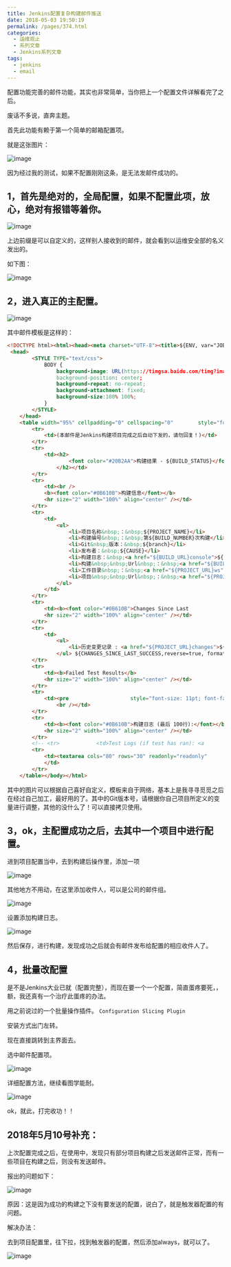```yaml
---
title: Jenkins配置复杂构建邮件推送
date: 2018-05-03 19:50:19
permalink: /pages/374.html
categories:
  - 运维观止
  - 系列文章
  - Jenkins系列文章
tags:
  - jenkins
  - email
---
```


配置功能完善的邮件功能，其实也非常简单，当你把上一个配置文件详解看完了之后。

废话不多说，直奔主题。

首先此功能有赖于第一个简单的邮箱配置项。

就是这张图片：

![image](https://tva1.sinaimg.cn/large/008k1Yt0ly1grkedt6u1zj31540iwwtk.jpg)

因为经过我的测试，如果不配置刚刚这条，是无法发邮件成功的。

## 1，首先是绝对的，全局配置，如果不配置此项，放心，绝对有报错等着你。

![image](https://tva2.sinaimg.cn/large/008k1Yt0ly1grkedyz386j315a055aet.jpg)

上边前缀是可以自定义的，这样别人接收到的邮件，就会看到以运维安全部的名义发出的。

如下图：

![image](https://tva1.sinaimg.cn/large/008k1Yt0ly1grkee5zjx5j30cz03djtf.jpg)

## 2，进入真正的主配置。

![image](https://tva1.sinaimg.cn/large/008k1Yt0ly1grkeebqd0qj315r1scb29.jpg)

其中邮件模板是这样的：

```html
<!DOCTYPE html><html><head><meta charset="UTF-8"><title>${ENV, var="JOB_NAME"}-第${BUILD_NUMBER}次构建日志</title></head><body leftmargin="8" marginwidth="0" topmargin="8" marginheight="4"    offset="0">
 <head>
        <STYLE TYPE="text/css">
            BODY {
                background-image: URL(https://timgsa.baidu.com/timg?image&quality=80&size=b9999_10000&sec=1525328482473&di=79b0b72f1551478d2103cdf9116950cb&imgtype=0&src=http%3A%2F%2Fattach.bbs.miui.com%2Fforum%2F201602%2F15%2F214501jhqfq55gzyupzz2f.png);
                background-position: center;
                background-repeat: no-repeat;
                background-attachment: fixed;
                background-size:100% 100%;
            }
        </STYLE>
    </head>
    <table width="95%" cellpadding="0" cellspacing="0"        style="font-size: 11pt; font-family: Tahoma, Arial, Helvetica, sans-serif">
        <tr>
            <td>(本邮件是Jenkins构建项目完成之后自动下发的，请勿回复！)</td>
        </tr>
        <tr>
            <td><h2>
                    <font color="#20B2AA">构建结果 - ${BUILD_STATUS}</font>
                </h2></td>
        </tr>
        <tr>
            <td><br />
            <b><font color="#0B610B">构建信息</font></b>
            <hr size="2" width="100%" align="center" /></td>
        </tr>
        <tr>
            <td>
                <ul>
                    <li>项目名称&nbsp;：&nbsp;${PROJECT_NAME}</li>
                    <li>构建编号&nbsp;：&nbsp;第${BUILD_NUMBER}次构建</li>
                    <li>Git&nbsp;版本：&nbsp;${branch}</li>
                    <li>发布者：&nbsp;${CAUSE}</li>
                    <li>构建日志：&nbsp;<a href="${BUILD_URL}console">${BUILD_URL}console</a></li>
                    <li>构建&nbsp;&nbsp;Url&nbsp;：&nbsp;<a href="${BUILD_URL}">${BUILD_URL}</a></li>
                    <li>工作目录&nbsp;：&nbsp;<a href="${PROJECT_URL}ws">${PROJECT_URL}ws</a></li>
                    <li>项目&nbsp;&nbsp;Url&nbsp;：&nbsp;<a href="${PROJECT_URL}">${PROJECT_URL}</a></li>
                </ul>
            </td>
        </tr>
        <tr>
            <td><b><font color="#0B610B">Changes Since Last                        Successful Build:</font></b>
            <hr size="2" width="100%" align="center" /></td>
        </tr>
        <tr>
            <td>
                <ul>
                    <li>历史变更记录 : <a href="${PROJECT_URL}changes">${PROJECT_URL}changes</a></li>
                </ul> ${CHANGES_SINCE_LAST_SUCCESS,reverse=true, format="Changes for Build #%n:<br />%c<br />",showPaths=true,changesFormat="<pre>[%a]<br />%m</pre>",pathFormat="&nbsp;&nbsp;&nbsp;&nbsp;%p"}            </td>
        </tr>
        <tr>
            <td><b>Failed Test Results</b>
            <hr size="2" width="100%" align="center" /></td>
        </tr>
        <tr>
            <td><pre                    style="font-size: 11pt; font-family: Tahoma, Arial, Helvetica, sans-serif">$FAILED_TESTS</pre>
                <br /></td>
        </tr>
        <tr>
            <td><b><font color="#0B610B">构建日志 (最后 100行):</font></b>
            <hr size="2" width="100%" align="center" /></td>
        </tr>
        <!-- <tr>            <td>Test Logs (if test has ran): <a                href="${PROJECT_URL}ws/TestResult/archive_logs/Log-Build-${BUILD_NUMBER}.zip">${PROJECT_URL}/ws/TestResult/archive_logs/Log-Build-${BUILD_NUMBER}.zip</a>                <br />            <br />            </td>        </tr> -->
        <tr>
            <td><textarea cols="80" rows="30" readonly="readonly"                    style="font-family: Courier New">${BUILD_LOG, maxLines=100}</textarea>
            </td>
        </tr>
    </table></body></html>
```

其中的图片可以根据自己喜好自定义，模板来自于网络，基本上是我寻寻觅觅之后在经过自己加工，最好用的了。其中的Git版本号，请根据你自己项目所定义的变量进行调整，其他的没什么了！可以直接拷贝使用。

## 3，ok，主配置成功之后，去其中一个项目中进行配置。

进到项目配置当中，去到构建后操作里，添加一项

![image](https://tva2.sinaimg.cn/large/008k1Yt0ly1grkeg61x24j30dg0kck1p.jpg)

其他地方不用动，在这里添加收件人，可以是公司的邮件组。

![image](https://tvax4.sinaimg.cn/large/008k1Yt0ly1grkegb5rjuj60xb0gbn7202.jpg)

设置添加构建日志。

![image](https://tvax4.sinaimg.cn/large/008k1Yt0ly1grkeggkj5hj30i902tmzb.jpg)

然后保存，进行构建，发现成功之后就会有邮件发布给配置的相应收件人了。

## 4，批量改配置

是不是Jenkins大业已就（配置完整），而现在要一个一个配置，简直蛋疼要死，，额，我还真有一个治疗此蛋疼的办法。

用之前说过的一个批量操作插件。 `Configuration Slicing Plugin`

安装方式出门左转。

现在直接跳转到主界面去。

选中邮件配置项。

![image](https://tvax3.sinaimg.cn/large/008k1Yt0ly1grkeh0asuaj30rq0giale.jpg)

详细配置方法，继续看图学能耐。

![image](https://tvax4.sinaimg.cn/large/008k1Yt0ly1grkeh55ursj315o0p2ahb.jpg)

ok，就此，打完收功！！

## 2018年5月10号补充：

上次配置完成之后，在使用中，发现只有部分项目构建之后发送邮件正常，而有一些项目在构建之后，则没有发送邮件。

报出的问题如下：

![image](https://tva4.sinaimg.cn/large/008k1Yt0ly1grkehk4t7wj30m806yjt6.jpg)

原因：这是因为成功的构建之下没有要发送的配置，说白了，就是触发器配置的有问题。

解决办法：

去到项目配置里，往下拉，找到触发器的配置，然后添加always，就可以了。

![image](https://tva3.sinaimg.cn/large/008k1Yt0ly1grkehpc24wj30m80dyacj.jpg)
